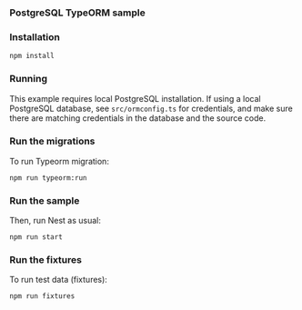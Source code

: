### PostgreSQL TypeORM sample

### Installation


`npm install`

### Running

This example requires local PostgreSQL installation.  If using a local PostgreSQL database, see `src/ormconfig.ts` for credentials, and make sure there are matching credentials in the database and the source code.

### Run the migrations

To run Typeorm migration:

`npm run typeorm:run`

### Run the sample

Then, run Nest as usual:

`npm run start`

### Run the fixtures

To run test data (fixtures):

`npm run fixtures`

